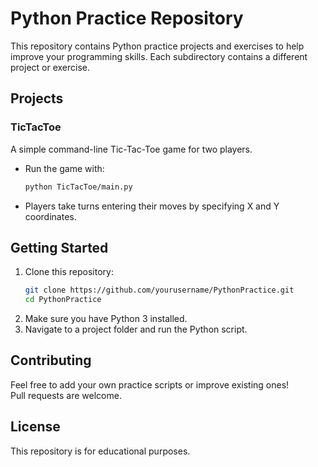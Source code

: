 # Python Practice Repository

This repository contains Python practice projects and exercises to help improve your programming skills. Each subdirectory contains a different project or exercise.

## Projects

### TicTacToe

A simple command-line Tic-Tac-Toe game for two players.  
- Run the game with:
  ```sh
  python TicTacToe/main.py
  ```
- Players take turns entering their moves by specifying X and Y coordinates.

## Getting Started

1. Clone this repository:
   ```sh
   git clone https://github.com/yourusername/PythonPractice.git
   cd PythonPractice
   ```
2. Make sure you have Python 3 installed.
3. Navigate to a project folder and run the Python script.

## Contributing

Feel free to add your own practice scripts or improve existing ones!  
Pull requests are welcome.

## License

This repository is for educational purposes.